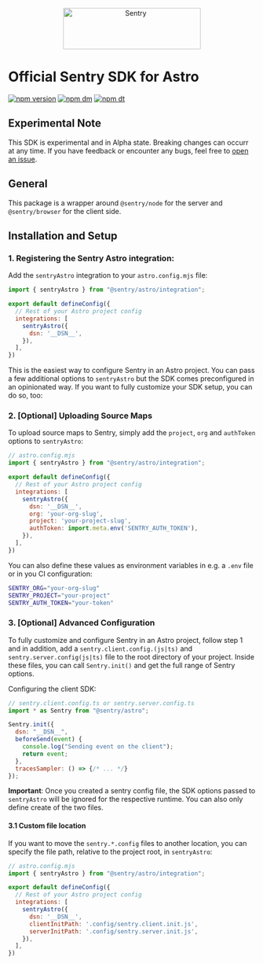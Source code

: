 <p align="center">
  <a href="https://sentry.io/?utm_source=github&utm_medium=logo" target="_blank">
    <img src="https://sentry-brand.storage.googleapis.com/sentry-wordmark-dark-280x84.png" alt="Sentry" width="280" height="84">
  </a>
</p>

# Official Sentry SDK for Astro

[![npm version](https://img.shields.io/npm/v/@sentry/astro.svg)](https://www.npmjs.com/package/@sentry/astro)
[![npm dm](https://img.shields.io/npm/dm/@sentry/astro.svg)](https://www.npmjs.com/package/@sentry/astro)
[![npm dt](https://img.shields.io/npm/dt/@sentry/astro.svg)](https://www.npmjs.com/package/@sentry/astro)

<!--
TODO: Add links once we have official docs
## Links

 - [Official SDK Docs](https://docs.sentry.io/platforms/javascript/guides/astro/)
-->

## Experimental Note

This SDK is experimental and in Alpha state. Breaking changes can occurr at any time.
If you have feedback or encounter any bugs, feel free to [open an issue](https://github.com/getsentry/sentry-javascript/issues/new/choose).

## General

This package is a wrapper around `@sentry/node` for the server and `@sentry/browser` for the client side.

## Installation and Setup

### 1. Registering the Sentry Astro integration:

Add the `sentryAstro` integration to your `astro.config.mjs` file:

```javascript
import { sentryAstro } from "@sentry/astro/integration";

export default defineConfig({
  // Rest of your Astro project config
  integrations: [
    sentryAstro({
      dsn: '__DSN__',
    }),
  ],
})
```

This is the easiest way to configure Sentry in an Astro project.
You can pass a few additional options to `sentryAstro` but the SDK comes preconfigured in an opinionated way.
If you want to fully customize your SDK setup, you can do so, too:

### 2. [Optional] Uploading Source Maps

To upload source maps to Sentry, simply add the `project`, `org` and `authToken` options to `sentryAstro`:

```js
// astro.config.mjs
import { sentryAstro } from "@sentry/astro/integration";

export default defineConfig({
  // Rest of your Astro project config
  integrations: [
    sentryAstro({
      dsn: '__DSN__',
      org: 'your-org-slug',
      project: 'your-project-slug',
      authToken: import.meta.env('SENTRY_AUTH_TOKEN'),
    }),
  ],
})
```

You can also define these values as environment variables in e.g. a `.env` file
or in you CI configuration:

```sh
SENTRY_ORG="your-org-slug"
SENTRY_PROJECT="your-project"
SENTRY_AUTH_TOKEN="your-token"
```

### 3. [Optional] Advanced Configuration

To fully customize and configure Sentry in an Astro project, follow step 1 and in addition,
add a `sentry.client.config.(js|ts)` and `sentry.server.config(js|ts)` file to the root directory of your project.
Inside these files, you can call `Sentry.init()` and get the full range of Sentry options.

Configuring the client SDK:

```js
// sentry.client.config.ts or sentry.server.config.ts
import * as Sentry from "@sentry/astro";

Sentry.init({
  dsn: "__DSN__",
  beforeSend(event) {
    console.log("Sending event on the client");
    return event;
  },
  tracesSampler: () => {/* ... */}
});
```

**Important**: Once you created a sentry config file, the SDK options passed to `sentryAstro` will be ignored for the respective runtime. You can also only define create of the two files.

#### 3.1 Custom file location

If you want to move the `sentry.*.config` files to another location,
you can specify the file path, relative to the project root, in `sentryAstro`:

```js
// astro.config.mjs
import { sentryAstro } from "@sentry/astro/integration";

export default defineConfig({
  // Rest of your Astro project config
  integrations: [
    sentryAstro({
      dsn: '__DSN__',
      clientInitPath: '.config/sentry.client.init.js',
      serverInitPath: '.config/sentry.server.init.js',
    }),
  ],
})
```
